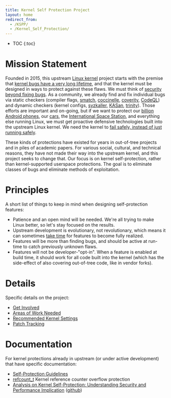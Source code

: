 ```yaml
---
title: Kernel Self Protection Project
layout: home
redirect_from:
  - /KSPP/
  - /Kernel_Self_Protection/
---
```


* TOC
{:toc}

# Mission Statement

Founded in 2015, this upstream [Linux kernel](https://kernel.org/)
project starts with the premise that
[kernel bugs have a very long lifetime](https://lwn.net/Articles/410606/),
and that the kernel must be designed in ways to protect against these flaws. We must think of
[security beyond fixing bugs](https://lwn.net/Articles/662219/).
As a community, we already find and fix individual bugs via static checkers (compiler flags,
[smatch](https://smatch.sourceforge.net/),
[coccinelle](https://coccinelle.lip6.fr/),
[coverity](https://scan.coverity.com/projects/linux-next-weekly-scan?tab=overview),
[CodeQL](https://docs.github.com/en/code-security/codeql-cli/codeql-cli-manual))
and dynamic checkers (kernel configs,
[syzkaller](https://syzkaller.appspot.com/upstream),
[KASan](https://www.kernel.org/doc/Documentation/kasan.txt),
[trinity](https://codemonkey.org.uk/projects/trinity/)).
Those efforts are important and on-going, but if we want to protect our
[billion Android phones](https://www.techspot.com/news/57228-google-shows-off-new-version-of-android-announces-1-billion-active-monthly-users.html),
our [cars](https://www.zdnet.com/article/2014-the-year-of-the-linux-car/),
the [International Space Station](https://training.linuxfoundation.org/why-our-linux-training/training-reviews/linux-foundation-training-prepares-the-international-space-station-for-linux-migration),
and everything else running Linux, we must get proactive defensive
technologies built into the upstream Linux kernel. We need the kernel to
[fail safely, instead of just running safely](/presentations/giant-bags-of-mostly-water.pdf).

These kinds of protections have existed for years in out-of-tree
projects and in piles of academic papers. For various social,
cultural, and technical reasons, they have not made their way into
the upstream kernel, and this project seeks to change that. Our focus
is on kernel self-protection, rather than kernel-supported userspace
protections. The goal is to eliminate classes of bugs and eliminate
methods of exploitation.

# Principles

A short list of things to keep in mind when designing self-protection
features:

  - Patience and an open mind will be needed. We're all trying to make
    Linux better, so let's stay focused on the results.
  - Upstream development is evolutionary, not revolutionary, which means
    it can sometimes [take
    time](https://ieeexplore.ieee.org/abstract/document/6624016) for
    features to become fully realized.
  - Features will be more than finding bugs, and should be active at
    run-time to catch previously unknown flaws.
  - Features will not be developer-"opt-in". When a feature is enabled
    at build time, it should work for all code built into the kernel
    (which has the side-effect of also covering out-of-tree code, like
    in vendor forks).

# Details

Specific details on the project:

  - [Get Involved](Get_Involved)
  - [Areas of Work Needed](Work)
  - [Recommended Kernel Settings](Recommended_Settings)
  - [Patch Tracking](Patch_Tracking)

# Documentation

For kernel protections already in upstream (or under active development)
that have specific documentation:

  - [Self-Protection Guidelines](https://www.kernel.org/doc/html/latest/security/self-protection.html)
  - [refcount_t](Kernel_Protections/refcount_t) Kernel
    reference counter overflow protection
  - [Analysis on Kernel Self-Protection: Understanding Security and
    Performance Implication](https://samsung.github.io/kspp-study/)
    ([github](https://github.com/Samsung/kspp-study))
